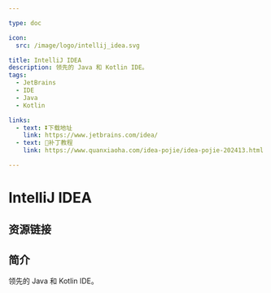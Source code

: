 ```yaml
---

type: doc

icon:
  src: /image/logo/intellij_idea.svg

title: IntelliJ IDEA
description: 领先的 Java 和 Kotlin IDE。
tags:
  - JetBrains
  - IDE
  - Java
  - Kotlin

links:
  - text: ⏬下载地址
    link: https://www.jetbrains.com/idea/
  - text: 🚧补丁教程
    link: https://www.quanxiaoha.com/idea-pojie/idea-pojie-202413.html

---
```


<ShowLogo />

# IntelliJ IDEA

<ShowTags />

<ShowBreadcrumb />

## 资源链接

<ShowLinks />

## 简介

领先的 Java 和 Kotlin IDE。
